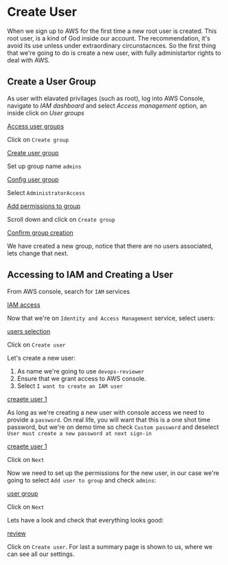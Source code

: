 # Create User

When we sign up to AWS for the first time a new root user is created. This root user, is a kind of God inside our account. The recommendation, it's avoid its use unless under extraordinary circunstacnces. So the first thing that we're going to do is create a new user, with fully administartor rights to deal with AWS.

## Create a User Group

As user with elavated privilages (such as root), log into AWS Console, navigate to _IAM dashboard_ and select _Access management_ option, an inside click on _User groups_

[Access user groups](./.resources/user-group/01.png)

Click on `Create group`

[Create user group](./.resources/user-group/02.png)

Set up group name `admins`

[Config user group](./.resources/user-group/03.png)

Select `AdministratorAccess`

[Add permissions to group](./.resources/user-group/04.png)

Scroll down and click on `Create group`

[Confirm group creation](./.resources/user-group/05.png)

We have created a new group, notice that there are no users associated, lets change that next.

## Accessing to IAM and Creating a User

From AWS console, search for `IAM` services

[IAM access](./.resources/01-iam.png)

Now that we're on `Identity and Access Management` service, select users:

[users selection](./.resources/02-users.png)

Click on `Create user`

Let's create a new user:

1. As name we're going to use `devops-reviewer`
2. Ensure that we grant access to AWS console.
3. Select `I want to create an IAM user`

[creaete user 1](./.resources/03-create-user-1.png)

As long as we're creating a new user with console access we need to provide a `password`. On real life, you will want that this is a one shot time password, but we're on demo time so check `Custom password` and deselect `User must create a new password at next sign-in`

[creaete user 1](./.resources/04-create-user-2.png)

Click on `Next`

Now we need to set up the permissions for the new user, in our case we're going to select `Add user to group` and check `admins`:

[user group](./.resources/05-user-group.png)

Click on `Next`

Lets have a look and check that everything looks good:

[review](./.resources/06-review.png)

Click on `Create user`. For last a summary page is shown to us, where we can see all our settings.
